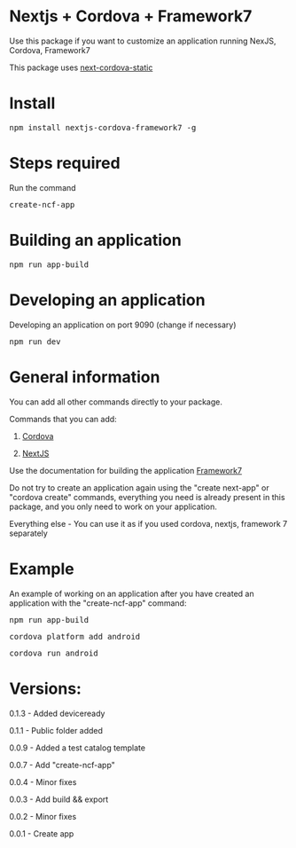 # Nextjs + Cordova + Framework7

Use this package if you want to customize an application running NexJS, Cordova, Framework7

This package uses [next-cordova-static](https://www.npmjs.com/package/next-cordova-static)


# Install 
<pre>
npm install nextjs-cordova-framework7 -g
</pre>


# Steps required

Run the command
<pre>
create-ncf-app
</pre>


# Building an application
<pre>
npm run app-build
</pre>


# Developing an application
Developing an application on port 9090 (change if necessary)
<pre>
npm run dev
</pre>


# General information

You can add all other commands directly to your package.

Commands that you can add:

1. [Cordova](https://cordova.apache.org/docs/en/latest/)

2. [NextJS](https://nextjs.org/docs/getting-started)

Use the documentation for building the application [Framework7](https://framework7.io/react/)

Do not try to create an application again using the "create next-app" or "cordova create" commands, everything you need is already present in this package, and you only need to work on your application.

Everything else - You can use it as if you used cordova, nextjs, framework 7 separately

# Example

An example of working on an application after you have created an application with the "create-ncf-app" command:

<pre>
npm run app-build
</pre>

<pre>
cordova platform add android
</pre>

<pre>
cordova run android
</pre>


# Versions:

0.1.3 - Added deviceready

0.1.1 - Public folder added

0.0.9 - Added a test catalog template

0.0.7 - Add "create-ncf-app"

0.0.4 - Minor fixes 

0.0.3 - Add build && export

0.0.2 - Minor fixes

0.0.1 - Create app